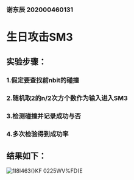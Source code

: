 ### 谢东辰 202000460131
# 生日攻击SM3
## 实验步骤：
### 1.假定要查找前nbit的碰撞
### 2.随机取2的n/2次方个数作为输入进入SM3
### 3.检测碰撞并记录成功与否
### 4.多次检验得到成功率
## 结果如下：
![1I8I463(}KF 0225WV%FD(E](https://user-images.githubusercontent.com/109883893/180705475-17d5e2cb-96bf-4dae-9b2e-11bfdb87ec48.png)


